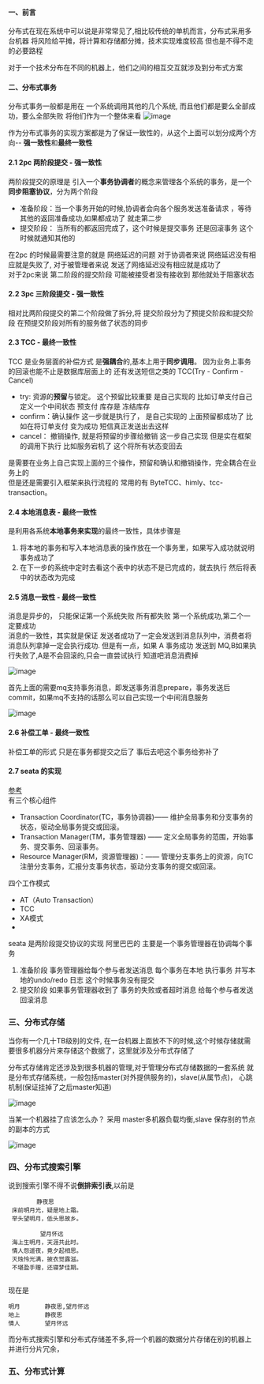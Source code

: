 
#### 一、前言
   分布式在现在系统中可以说是非常常见了,相比较传统的单机而言，分布式采用多台机器 将风险给平摊，将计算和存储都分摊，技术实现难度较高
   但也是不得不走的必要路程  
   
   对于一个技术分布在不同的机器上，他们之间的相互交互就涉及到分布式方案
   
#### 二、分布式事务
  分布式事务一般都是用在 一个系统调用其他的几个系统, 而且他们都是要么全部成功，要么全部失败 将他们作为一个整体来看
   ![image](image/spring%20cloud分布式事务-1.png)  
   
   作为分布式事务的实现方案都是为了保证一致性的，从这个上面可以划分成两个方向-- **强一致性**和**最终一致性**
  
   #### 2.1 2pc 两阶段提交 - 强一致性
   两阶段提交的原理是 引入一个**事务协调者**的概念来管理各个系统的事务，是一个**同步阻塞协议**，分为两个阶段
   
   * 准备阶段：当一个事务开始的时候,协调者会向各个服务发送准备请求 ，等待其他的返回准备成功,如果都成功了 就走第二步
   * 提交阶段： 当所有的都返回完成了，这个时候是提交事务 还是回滚事务 这个时候就通知其他的
   
   在2pc 的时候最需要注意的就是 网络延迟的问题 对于协调者来说 网络延迟没有相应就是失败了, 对于被管理者来说 发送了网络延迟没有相应就是成功了  
   对于2pc来说  第二阶段的提交阶段 可能被接受者没有接收到 那他就处于阻塞状态
   
   #### 2.2 3pc 三阶段提交  - 强一致性
   相对比两阶段提交的第二个阶段做了拆分,将 提交阶段分为了预提交阶段和提交阶段 在预提交阶段对所有的服务做了状态的同步
   
   #### 2.3 TCC - 最终一致性
   TCC 是业务层面的补偿方式  是**强耦合**的,基本上用于**同步调用**。 因为业务上事务的回滚也能不止是数据库层面上的 还有发送短信之类的 TCC(Try - Confirm - Cancel)
   * try: 资源的**预留**与锁定。 这个预留比较重要 是自己实现的 比如订单支付自己定义一个中间状态 预支付 库存是 冻结库存
   * confirm：确认操作 这一步就是执行了， 是自己实现的 上面预留都成功了 比如在将订单支付 变为成功 短信真正发送出去这样
   * cancel： 撤销操作, 就是将预留的步骤给撤销 这一步自己实现 但是实在框架的调用下执行 比如服务宕机了  这个将所有状态变回去
   
   是需要在业务上自己实现上面的三个操作，预留和确认和撤销操作，完全耦合在业务上的  
   但是还是需要引入框架来执行流程的 常用的有  ByteTCC、himly、tcc-transaction。
   
   #### 2.4 本地消息表 - 最终一致性
   是利用各系统**本地事务来实现**的最终一致性，具体步骤是  
   1. 将本地的事务和写入本地消息表的操作放在一个事务里，如果写入成功就说明事务成功了  
   2. 在下一步的系统中定时去看这个表中的状态不是已完成的，就去执行 然后将表中的状态改为完成
   
   #### 2.5 消息一致性 -  最终一致性
   消息是异步的， 只能保证第一个系统失败 所有都失败 第一个系统成功,第二个一定要成功  
   消息的一致性，其实就是保证 发送者成功了一定会发送到消息队列中，消费者将消息队列拿掉一定会执行成功.
   但是有一点，如果 A 事务成功 发送到 MQ,B如果执行失败了,A是不会回滚的,只会一直尝试执行 知道吧消息消费掉
   
   ![image](image/分布式事务之消息事务.png)
   
   首先上面的需要mq支持事务消息，即发送事务消息prepare，事务发送后commit，如果mq不支持的话那么可以自己实现一个中间消息服务
   
   ![image](image/分布式事务之消息事务-2.png)
  
   #### 2.6 补偿工单 - 最终一致性
   补偿工单的形式  只是在事务都提交之后了 事后去吧这个事务给弥补了
   
   #### 2.7 seata 的实现
   [参考](http://blog.itpub.net/69912579/viewspace-2739922/)  
   有三个核心组件
   * Transaction Coordinator(TC，事务协调器)—— 维护全局事务和分支事务的状态，驱动全局事务提交或回滚。
   * Transaction Manager(TM，事务管理器) —— 定义全局事务的范围，开始事务、提交事务、回滚事务。
   * Resource Manager(RM，资源管理器)：—— 管理分支事务上的资源，向TC注册分支事务，汇报分支事务状态，驱动分支事务的提交或回滚。
   
   四个工作模式
   * AT（Auto Transaction）
   * TCC
   *  XA模式
   * 
   seata 是两阶段提交协议的实现 阿里巴巴的 主要是一个事务管理器在协调每个事务 
   1. 准备阶段  事务管理器给每个参与者发送消息 每个事务在本地 执行事务 并写本地的undo/redo 日志 这个时候事务没有提交
   2. 提交阶段 如果事务管理器收到了 事务的失败或者超时消息 给每个参与者发送回滚消息 
     
     

### 三、分布式存储
   当你有一个几十TB级别的文件, 在一台机器上面放不下的时候,这个时候存储就需要很多机器分片来存储这个数据了，这里就涉及分布式存储了  
   
   分布式存储肯定还涉及到很多机器的管理,对于管理分布式存储数据的一套系统 就是分布式存储系统，一般包括master(对外提供服务的)，slave(从属节点)，
   心跳机制(保证挂掉了之后master知道)
   
   ![image](image/分布式存储.png)  
   
   当某一个机器挂了应该怎么办？ 采用 master多机器负载均衡,slave 保存别的节点的副本的方式 
   
   ![image](image/分布式存储-2.png)  
   
### 四、分布式搜索引擎
   说到搜索引擎不得不说**倒排索引表**,以前是
   ``` text
           静夜思
    床前明月光，疑是地上霜。
    举头望明月，低头思故乡。

            望月怀远
    海上生明月，天涯共此时。
    情人怨遥夜，竟夕起相思。
    灭烛怜光满，披衣觉露滋。
    不堪盈手赠，还寝梦佳期。
    
   ```

   现在是
   ```text
   明月       静夜思,望月怀远
   地上       静夜思
   情人       望月怀远
```
   
   而分布式搜索引擎和分布式存储差不多,将一个机器的数据分片存储在别的机器上 并进行分片冗余，
      
   
### 五、分布式计算
    
      